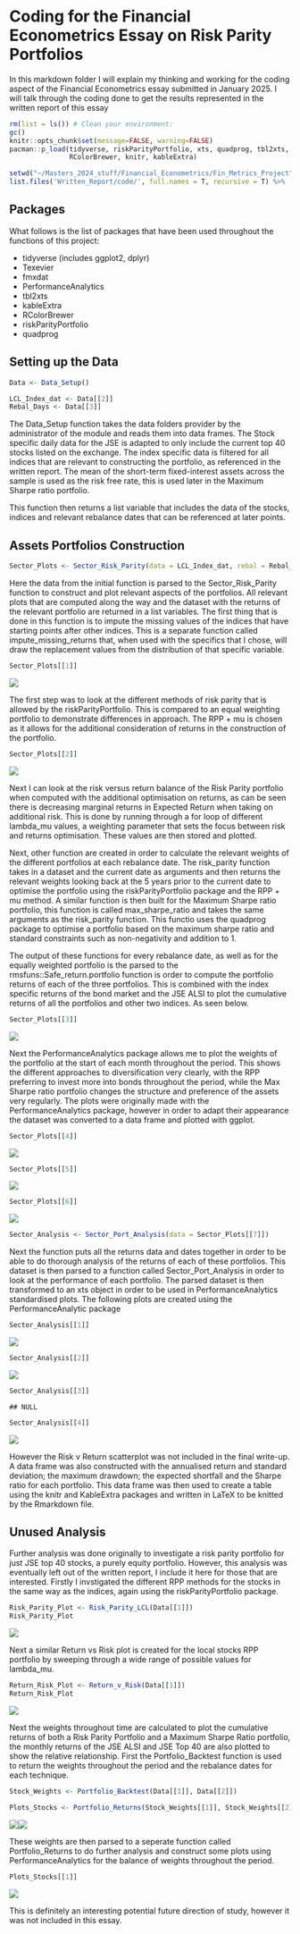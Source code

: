 # Coding for the Financial Econometrics Essay on Risk Parity Portfolios

In this markdown folder I will explain my thinking and working for the
coding aspect of the Financial Econometrics essay submitted in January
2025. I will talk through the coding done to get the results represented
in the written report of this essay

``` r
rm(list = ls()) # Clean your environment:
gc()
knitr::opts_chunk$set(message=FALSE, warning=FALSE)
pacman::p_load(tidyverse, riskParityPortfolio, xts, quadprog, tbl2xts, PerformanceAnalytics,
               RColorBrewer, knitr, kableExtra)

setwd("~/Masters_2024_stuff/Financial_Econometrics/Fin_Metrics_Project")
list.files('Written_Report/code/', full.names = T, recursive = T) %>% .[grepl('.R', .)] %>% as.list() %>% walk(~source(.))
```

## Packages

What follows is the list of packages that have been used throughout the
functions of this project:

-   tidyverse (includes ggplot2, dplyr)
-   Texevier
-   fmxdat
-   PerformanceAnalytics
-   tbl2xts
-   kableExtra
-   RColorBrewer
-   riskParityPortfolio
-   quadprog

## Setting up the Data

``` r
Data <- Data_Setup()

LCL_Index_dat <- Data[[2]]
Rebal_Days <- Data[[3]]
```

The Data_Setup function takes the data folders provider by the
administrator of the module and reads them into data frames. The Stock
specific daily data for the JSE is adapted to only include the current
top 40 stocks listed on the exchange. The index specific data is
filtered for all indices that are relevant to constructing the
portfolio, as referenced in the written report. The mean of the
short-term fixed-interest assets across the sample is used as the risk
free rate, this is used later in the Maximum Sharpe ratio portfolio.

This function then returns a list variable that includes the data of the
stocks, indices and relevant rebalance dates that can be referenced at
later points.

## Assets Portfolios Construction

``` r
Sector_Plots <- Sector_Risk_Parity(data = LCL_Index_dat, rebal = Rebal_Days)
```

Here the data from the initial function is parsed to the
Sector_Risk_Parity function to construct and plot relevant aspects of
the portfolios. All relevant plots that are computed along the way and
the dataset with the returns of the relevant portfolio are returned in a
list variables. The first thing that is done in this function is to
impute the missing values of the indices that have starting points after
other indices. This is a separate function called impute_missing_returns
that, when used with the specifics that I chose, will draw the
replacement values from the distribution of that specific variable.

``` r
Sector_Plots[[1]]
```

![](README_files/figure-markdown_github/unnamed-chunk-4-1.png)

The first step was to look at the different methods of risk parity that
is allowed by the riskParityPortfolio. This is compared to an equal
weighting portfolio to demonstrate differences in approach. The RPP + mu
is chosen as it allows for the additional consideration of returns in
the construction of the portfolio.

``` r
Sector_Plots[[2]]
```

![](README_files/figure-markdown_github/unnamed-chunk-5-1.png)

Next I can look at the risk versus return balance of the Risk Parity
portfolio when computed with the additional optimisation on returns, as
can be seen there is decreasing marginal returns in Expected Return when
taking on additional risk. This is done by running through a for loop of
different lambda_mu values, a weighting parameter that sets the focus
between risk and returns optimisation. These values are then stored and
plotted.

Next, other function are created in order to calculate the relevant
weights of the different portfolios at each rebalance date. The
risk_parity function takes in a dataset and the current date as
arguments and then returns the relevant weights looking back at the 5
years prior to the current date to optimise the portfolio using the
riskParityPortfolio package and the RPP + mu method. A similar function
is then built for the Maximum Sharpe ratio portfolio, this function is
called max_sharpe_ratio and takes the same arguments as the risk_parity
function. This functio uses the quadprog package to optimise a portfolio
based on the maximum sharpe ratio and standard constraints such as
non-negativity and addition to 1.

The output of these functions for every rebalance date, as well as for
the equally weighted portfolio is the parsed to the
rmsfuns::Safe_return.portfolio function is order to compute the
portfolio returns of each of the three portfolios. This is combined with
the index specific returns of the bond market and the JSE ALSI to plot
the cumulative returns of all the portfolios and other two indices. As
seen below.

``` r
Sector_Plots[[3]]
```

![](README_files/figure-markdown_github/unnamed-chunk-6-1.png)

Next the PerformanceAnalytics package allows me to plot the weights of
the portfolio at the start of each month throughout the period. This
shows the different approaches to diversification very clearly, with the
RPP preferring to invest more into bonds throughout the period, while
the Max Sharpe ratio portfolio changes the structure and preference of
the assets very regularly. The plots were originally made with the
PerformanceAnalytics package, however in order to adapt their appearance
the dataset was converted to a data frame and plotted with ggplot.

``` r
Sector_Plots[[4]]
```

![](README_files/figure-markdown_github/unnamed-chunk-7-1.png)

``` r
Sector_Plots[[5]]
```

![](README_files/figure-markdown_github/unnamed-chunk-7-2.png)

``` r
Sector_Plots[[6]]
```

![](README_files/figure-markdown_github/unnamed-chunk-7-3.png)

``` r
Sector_Analysis <- Sector_Port_Analysis(data = Sector_Plots[[7]])
```

Next the function puts all the returns data and dates together in order
to be able to do thorough analysis of the returns of each of these
portfolios. This dataset is then parsed to a function called
Sector_Port_Analysis in order to look at the performance of each
portfolio. The parsed dataset is then transformed to an xts object in
order to be used in PerformanceAnalytics standardised plots. The
following plots are created using the PerformanceAnalytic package

``` r
Sector_Analysis[[1]]
```

![](README_files/figure-markdown_github/unnamed-chunk-9-1.png)

``` r
Sector_Analysis[[2]]
```

![](README_files/figure-markdown_github/unnamed-chunk-9-2.png)

``` r
Sector_Analysis[[3]]
```

    ## NULL

``` r
Sector_Analysis[[4]]
```

![](README_files/figure-markdown_github/unnamed-chunk-9-3.png)

However the Risk v Return scatterplot was not included in the final
write-up. A data frame was also constructed with the annualised return
and standard deviation; the maximum drawdown; the expected shortfall and
the Sharpe ratio for each portfolio. This data frame was then used to
create a table using the knitr and KableExtra packages and written in
LaTeX to be knitted by the Rmarkdown file.

## Unused Analysis

Further analysis was done originally to investigate a risk parity
portfolio for just JSE top 40 stocks, a purely equity portfolio.
However, this analysis was eventually left out of the written report, I
include it here for those that are interested. Firstly I invstigated the
different RPP methods for the stocks in the same way as the indices,
again using the riskParityPortfolio package.

``` r
Risk_Parity_Plot <- Risk_Parity_LCL(Data[[1]])
Risk_Parity_Plot
```

![](README_files/figure-markdown_github/unnamed-chunk-10-1.png)

Next a similar Return vs Risk plot is created for the local stocks RPP
portfolio by sweeping through a wide range of possible values for
lambda_mu.

``` r
Return_Risk_Plot <- Return_v_Risk(Data[[1]])
Return_Risk_Plot
```

![](README_files/figure-markdown_github/unnamed-chunk-11-1.png)

Next the weights throughout time are calculated to plot the cumulative
returns of both a Risk Parity Portfolio and a Maximum Sharpe Ratio
portfolio, the monthly returns of the JSE ALSI and JSE Top 40 are also
plotted to show the relative relationship. First the Portfolio_Backtest
function is used to return the weights throughout the period and the
rebalance dates for each technique.

``` r
Stock_Weights <- Portfolio_Backtest(Data[[1]], Data[[2]])

Plots_Stocks <- Portfolio_Returns(Stock_Weights[[1]], Stock_Weights[[2]], Data[[1]], Data[[2]])
```

![](README_files/figure-markdown_github/unnamed-chunk-12-1.png)![](README_files/figure-markdown_github/unnamed-chunk-12-2.png)

These weights are then parsed to a seperate function called
Portfolio_Returns to do further analysis and construct some plots using
PerformanceAnalytics for the balance of weights throughout the period.

``` r
Plots_Stocks[[1]]
```

![](README_files/figure-markdown_github/unnamed-chunk-13-1.png)

This is definitely an interesting potential future direction of study,
however it was not included in this essay.
